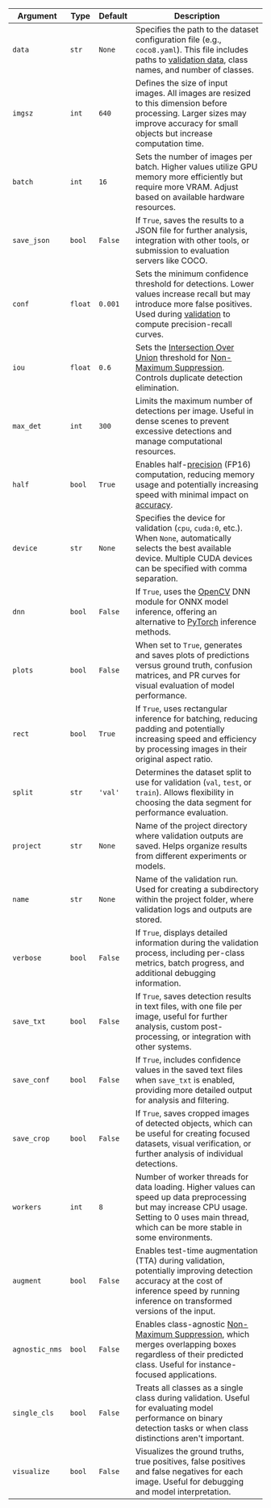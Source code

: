 | Argument       | Type    | Default | Description                                                                                                                                                                                                                                               |
| -------------- | ------- | ------- | --------------------------------------------------------------------------------------------------------------------------------------------------------------------------------------------------------------------------------------------------------- |
| `data`         | `str`   | `None`  | Specifies the path to the dataset configuration file (e.g., `coco8.yaml`). This file includes paths to [validation data](https://www.ultralytics.com/glossary/validation-data), class names, and number of classes.                                       |
| `imgsz`        | `int`   | `640`   | Defines the size of input images. All images are resized to this dimension before processing. Larger sizes may improve accuracy for small objects but increase computation time.                                                                          |
| `batch`        | `int`   | `16`    | Sets the number of images per batch. Higher values utilize GPU memory more efficiently but require more VRAM. Adjust based on available hardware resources.                                                                                               |
| `save_json`    | `bool`  | `False` | If `True`, saves the results to a JSON file for further analysis, integration with other tools, or submission to evaluation servers like COCO.                                                                                                            |
| `conf`         | `float` | `0.001` | Sets the minimum confidence threshold for detections. Lower values increase recall but may introduce more false positives. Used during [validation](https://docs.ultralytics.com/modes/val/) to compute precision-recall curves.                          |
| `iou`          | `float` | `0.6`   | Sets the [Intersection Over Union](https://www.ultralytics.com/glossary/intersection-over-union-iou) threshold for [Non-Maximum Suppression](https://www.ultralytics.com/glossary/non-maximum-suppression-nms). Controls duplicate detection elimination. |
| `max_det`      | `int`   | `300`   | Limits the maximum number of detections per image. Useful in dense scenes to prevent excessive detections and manage computational resources.                                                                                                             |
| `half`         | `bool`  | `True`  | Enables half-[precision](https://www.ultralytics.com/glossary/precision) (FP16) computation, reducing memory usage and potentially increasing speed with minimal impact on [accuracy](https://www.ultralytics.com/glossary/accuracy).                     |
| `device`       | `str`   | `None`  | Specifies the device for validation (`cpu`, `cuda:0`, etc.). When `None`, automatically selects the best available device. Multiple CUDA devices can be specified with comma separation.                                                                  |
| `dnn`          | `bool`  | `False` | If `True`, uses the [OpenCV](https://www.ultralytics.com/glossary/opencv) DNN module for ONNX model inference, offering an alternative to [PyTorch](https://www.ultralytics.com/glossary/pytorch) inference methods.                                      |
| `plots`        | `bool`  | `False` | When set to `True`, generates and saves plots of predictions versus ground truth, confusion matrices, and PR curves for visual evaluation of model performance.                                                                                           |
| `rect`         | `bool`  | `True`  | If `True`, uses rectangular inference for batching, reducing padding and potentially increasing speed and efficiency by processing images in their original aspect ratio.                                                                                 |
| `split`        | `str`   | `'val'` | Determines the dataset split to use for validation (`val`, `test`, or `train`). Allows flexibility in choosing the data segment for performance evaluation.                                                                                               |
| `project`      | `str`   | `None`  | Name of the project directory where validation outputs are saved. Helps organize results from different experiments or models.                                                                                                                            |
| `name`         | `str`   | `None`  | Name of the validation run. Used for creating a subdirectory within the project folder, where validation logs and outputs are stored.                                                                                                                     |
| `verbose`      | `bool`  | `False` | If `True`, displays detailed information during the validation process, including per-class metrics, batch progress, and additional debugging information.                                                                                                |
| `save_txt`     | `bool`  | `False` | If `True`, saves detection results in text files, with one file per image, useful for further analysis, custom post-processing, or integration with other systems.                                                                                        |
| `save_conf`    | `bool`  | `False` | If `True`, includes confidence values in the saved text files when `save_txt` is enabled, providing more detailed output for analysis and filtering.                                                                                                      |
| `save_crop`    | `bool`  | `False` | If `True`, saves cropped images of detected objects, which can be useful for creating focused datasets, visual verification, or further analysis of individual detections.                                                                                |
| `workers`      | `int`   | `8`     | Number of worker threads for data loading. Higher values can speed up data preprocessing but may increase CPU usage. Setting to 0 uses main thread, which can be more stable in some environments.                                                        |
| `augment`      | `bool`  | `False` | Enables test-time augmentation (TTA) during validation, potentially improving detection accuracy at the cost of inference speed by running inference on transformed versions of the input.                                                                |
| `agnostic_nms` | `bool`  | `False` | Enables class-agnostic [Non-Maximum Suppression](https://www.ultralytics.com/glossary/non-maximum-suppression-nms), which merges overlapping boxes regardless of their predicted class. Useful for instance-focused applications.                         |
| `single_cls`   | `bool`  | `False` | Treats all classes as a single class during validation. Useful for evaluating model performance on binary detection tasks or when class distinctions aren't important.                                                                                    |
| `visualize`    | `bool`  | `False` | Visualizes the ground truths, true positives, false positives and false negatives for each image. Useful for debugging and model interpretation.                                                                                                          |
